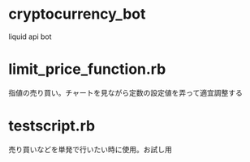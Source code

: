 # cryptocurrency_bot
liquid api bot

# limit_price_function.rb
指値の売り買い。チャートを見ながら定数の設定値を弄って適宜調整する

# testscript.rb
売り買いなどを単発で行いたい時に使用。お試し用
